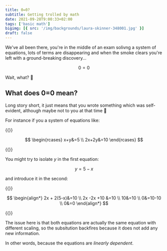 ```yaml
---
title: 0=0?
subtitle: Getting trolled by math
date: 2021-09-28T9:00:33+02:00
tags: ['basic math']
bigimg: [{ src: '/img/backgrounds/laura-skinner-348001.jpg' }]
draft: false
---
```


<!-- https://katex.org/docs/supported.html !-->
<!-- https://katex.org/docs/autorender.html -->

We've all been there, you're in the middle of an exam solivng a system of equations, lots of terms are disappearing and when the smoke clears you're left with a ground-breaking discovery...

$$
0=0
$$

Wait, what? 🤔

## What does 0=0 mean?

Long story short, it just means that you wrote something which was self-evident,
although maybe not to you at that time 👀

For instance if you a system of equations like:

{{<rawhtml>}}

$$
\begin{rcases}
x+y&=5 \\
2x+2y&=10
\end{rcases}
$$

{{</rawhtml>}}

You might try to isolate $y$ in the first equation:

$$y=5-x$$

and introduce it in the second:

{{<rawhtml>}}

$$
\begin{align*}
2x + 2(5-x)&=10 \\
2x -2x +10 &=10 \\
10&=10 \\
0&=10-10 \\
0&=0
\end{align*}
$$

{{</rawhtml>}}

The issue here is that both equations are actually the same equation with different scaling,
so the subsitution backfires because it does not add any new information.

In other words, because the equations are _linearly dependent_.
